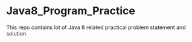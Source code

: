 # Java8_Program_Practice
This repo contains lot of Java 8 related practical problem statement and solution
